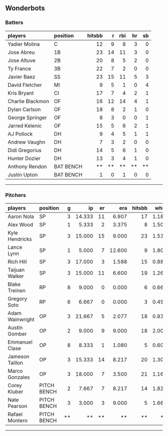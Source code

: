 ## Wonderbots

### Batters

 
|players          |position  | hitsbb|  r| rbi| hr| sb| 
|:----------------|:---------|------:|--:|---:|--:|--:| 
|Yadier Molina    |C         |     12|  9|   8|  3|  0| 
|Jose Abreu       |1B        |     23| 14|  11|  3|  0| 
|Jose Altuve      |2B        |     20|  8|   5|  2|  0| 
|Ty France        |3B        |     22|  7|   2|  0|  0| 
|Javier Baez      |SS        |     23| 15|  11|  5|  3| 
|David Fletcher   |MI        |      9|  5|   1|  0|  4| 
|Kris Bryant      |CI        |     17|  7|   4|  2|  1| 
|Charlie Blackmon |OF        |     16| 12|  14|  4|  1| 
|Dylan Carlson    |OF        |     18|  8|   2|  1|  0| 
|George Springer  |OF        |      8|  3|   0|  0|  1| 
|Jarred Kelenic   |OF        |     15|  5|   6|  2|  1| 
|AJ Pollock       |DH        |      9|  4|   5|  1|  1| 
|Andrew Vaughn    |DH        |      7|  3|   2|  0|  0| 
|Didi Gregorius   |DH        |     14|  5|   6|  1|  0| 
|Hunter Dozier    |DH        |     13|  3|   4|  1|  0| 
|Anthony Rendon   |BAT BENCH |     **| **|  **| **| **| 
|Justin Upton     |BAT BENCH |      1|  0|   1|  0|  0| 

* * *

### Pitchers

 
|players         |position    |  g|     ip| er|    era| hitsbb|  whip| so|  w| sv| 
|:---------------|:-----------|--:|------:|--:|------:|------:|-----:|--:|--:|--:| 
|Aaron Nola      |SP          |  3| 14.333| 11|  6.907|     17| 1.186| 18|  0|  0| 
|Alex Wood       |SP          |  1|  5.333|  2|  3.375|      8| 1.500|  5|  0|  0| 
|Kyle Hendricks  |SP          |  3| 15.000| 15|  9.000|     23| 1.533|  9|  0|  0| 
|Lance Lynn      |SP          |  1|  5.000|  7| 12.600|      9| 1.800|  7|  0|  0| 
|Rich Hill       |SP          |  3| 17.000|  3|  1.588|     15| 0.882| 20|  0|  0| 
|Taijuan Walker  |SP          |  3| 15.000| 11|  6.600|     19| 1.267| 15|  0|  0| 
|Blake Treinen   |RP          |  8|  9.000|  0|  0.000|      6| 0.667| 10|  2|  1| 
|Gregory Soto    |RP          |  6|  6.667|  0|  0.000|      3| 0.450|  7|  0|  3| 
|Adam Wainwright |OP          |  3| 21.667|  5|  2.077|     18| 0.831| 13|  3|  0| 
|Austin Gomber   |OP          |  2|  9.000|  9|  9.000|     18| 2.000| 10|  0|  0| 
|Emmanuel Clase  |OP          |  8|  8.333|  1|  1.080|      5| 0.600|  6|  0|  4| 
|Jameson Taillon |OP          |  3| 15.333| 14|  8.217|     20| 1.304| 15|  0|  0| 
|Marco Gonzales  |OP          |  3| 18.000|  7|  3.500|     21| 1.167|  9|  3|  0| 
|Corey Kluber    |PITCH BENCH |  2|  7.667|  7|  8.217|     14| 1.826| 11|  0|  0| 
|Nate Pearson    |PITCH BENCH |  3|  3.000|  3|  9.000|      5| 1.667|  5|  0|  0| 
|Rafael Montero  |PITCH BENCH | **|     **| **|     **|     **|    **| **| **| **| 


* * *


